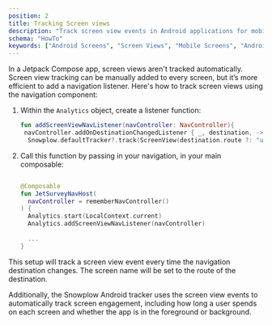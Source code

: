 ```yaml
---
position: 2
title: Tracking Screen views
description: "Track screen view events in Android applications for mobile behavioral analytics and user journey analysis."
schema: "HowTo"
keywords: ["Android Screens", "Screen Views", "Mobile Screens", "Android Navigation", "Screen Analytics", "Mobile Tracking"]
---
```


In a Jetpack Compose app, screen views aren't tracked automatically. Screen view tracking can be manually added to every screen, but it’s more efficient to add a navigation listener. Here's how to track screen views using the navigation component:

1. Within the `Analytics` object, create a listener function:

    ```kotlin
    fun addScreenViewNavListener(navController: NavController){
     navController.addOnDestinationChangedListener { _, destination, -> 
      Snowplow.defaultTracker?.track(ScreenView(destination.route ?: "unknown"))
    ```

2. Call this function by passing in your navigation, in your main composable:

    ```kotlin
    
    @Composable
    fun JetSurveyNavHost(
      navController = rememberNavController()
    ) {
      Analytics.start(LocalContext.current)
      Analytics.addScreenViewNavListener(navController)
      
      ...
    }
    
    ```

This setup will track a screen view event every time the navigation destination changes. The screen name will be set to the route of the destination.

Additionally, the Snowplow Android tracker uses the screen view events to automatically track screen engagement, including how long a user spends on each screen and whether the app is in the foreground or background.
